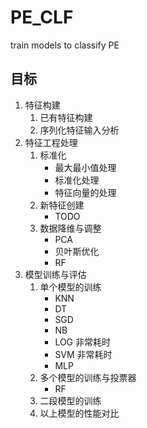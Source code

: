 # PE_CLF
train models to classify PE

## 目标
1. 特征构建
    1. 已有特征构建
    2. 序列化特征输入分析
2. 特征工程处理
    1. 标准化
        * 最大最小值处理
        * 标准化处理
        * 特征向量的处理
    2. 新特征创建
        * TODO
    3. 数据降维与调整
        * PCA
        * 贝叶斯优化
        * RF
3. 模型训练与评估
    1. 单个模型的训练
        * KNN
        * DT
        * SGD
        * NB
        * LOG 非常耗时
        * SVM 非常耗时
        * MLP
    2. 多个模型的训练与投票器
        * RF
    3. 二段模型的训练
    4. 以上模型的性能对比
